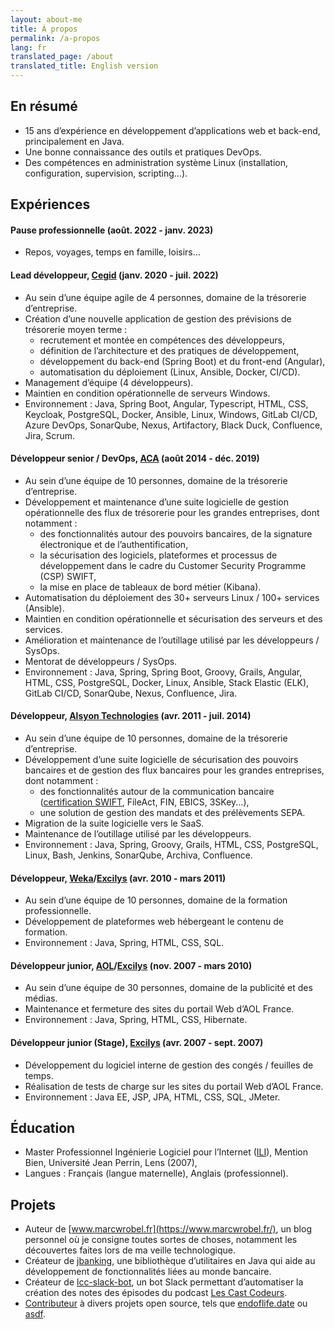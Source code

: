 ```yaml
---
layout: about-me
title: À propos
permalink: /a-propos
lang: fr
translated_page: /about
translated_title: English version
---
```


## En résumé

- 15 ans d’expérience en développement d’applications web et back-end, principalement en Java.
- Une bonne connaissance des outils et pratiques DevOps.
- Des compétences en administration système Linux (installation, configuration, supervision,
  scripting…).

## Expériences

#### Pause professionnelle (août. 2022 - janv. 2023)

- Repos, voyages, temps en famille, loisirs…

#### Lead développeur, [Cegid](https://www.linkedin.com/company/cegid/) (janv. 2020 - juil. 2022)

- Au sein d’une équipe agile de 4 personnes, domaine de la trésorerie d’entreprise.
- Création d’une nouvelle application de gestion des prévisions de trésorerie moyen terme :
  - recrutement et montée en compétences des développeurs,
  - définition de l’architecture et des pratiques de développement,
  - développement du back-end (Spring Boot) et du front-end (Angular),
  - automatisation du déploiement (Linux, Ansible, Docker, CI/CD).
- Management d’équipe (4 développeurs).
- Maintien en condition opérationnelle de serveurs Windows.
- Environnement : Java, Spring Boot, Angular, Typescript, HTML, CSS, Keycloak, PostgreSQL, Docker,
  Ansible, Linux, Windows, GitLab CI/CD, Azure DevOps, SonarQube, Nexus, Artifactory, Black Duck,
  Confluence, Jira, Scrum.

#### Développeur senior / DevOps, [ACA](https://www.cegid.com/fr/presse/cegid-confirme-lacquisition-daca/) (août 2014 - déc. 2019)

- Au sein d’une équipe de 10 personnes, domaine de la trésorerie d’entreprise.
- Développement et maintenance d’une suite logicielle de gestion opérationnelle des flux de
  trésorerie pour les grandes entreprises, dont notamment :
  - des fonctionnalités autour des pouvoirs bancaires, de la signature électronique et de
    l’authentification,
  - la sécurisation des logiciels, plateformes et processus de développement dans le cadre du
    Customer Security Programme (CSP) SWIFT,
  - la mise en place de tableaux de bord métier (Kibana).
- Automatisation du déploiement des 30+ serveurs Linux / 100+ services (Ansible).
- Maintien en condition opérationnelle et sécurisation des serveurs et des services.
- Amélioration et maintenance de l’outillage utilisé par les développeurs / SysOps.
- Mentorat de développeurs / SysOps.
- Environnement : Java, Spring, Spring Boot, Groovy, Grails, Angular, HTML, CSS, PostgreSQL, Docker,
  Linux, Ansible, Stack Elastic (ELK), GitLab CI/CD, SonarQube, Nexus, Confluence, Jira.

#### Développeur, [Alsyon Technologies](https://www.cambonpartners.com/en/transactions/none-none-62) (avr. 2011 - juil. 2014)

- Au sein d’une équipe de 10 personnes, domaine de la trésorerie d’entreprise.
- Développement d’une suite logicielle de sécurisation des pouvoirs bancaires et de gestion des flux
  bancaires pour les grandes entreprises, dont notamment :
  - des fonctionnalités autour de la communication bancaire ([certification SWIFT](https://www.swift.com/swift-resource/164791/download),
    FileAct, FIN, EBICS, 3SKey...),
  - une solution de gestion des mandats et des prélèvements SEPA.
- Migration de la suite logicielle vers le SaaS.
- Maintenance de l’outillage utilisé par les développeurs.
- Environnement : Java, Spring, Groovy, Grails, HTML, CSS, PostgreSQL, Linux, Bash, Jenkins, SonarQube,
  Archiva, Confluence.

#### Développeur, [Weka](https://www.linkedin.com/company/weka-france/)/[Excilys](https://www.linkedin.com/company/groupe-excilys/) (avr. 2010 - mars 2011)

- Au sein d’une équipe de 10 personnes, domaine de la formation professionnelle.
- Développement de plateformes web hébergeant le contenu de formation.
- Environnement : Java, Spring, HTML, CSS, SQL.

#### Développeur junior, [AOL](https://www.linkedin.com/company/aol/)/[Excilys](https://www.linkedin.com/company/groupe-excilys/) (nov. 2007 - mars 2010)

- Au sein d’une équipe de 30 personnes, domaine de la publicité et des médias.
- Maintenance et fermeture des sites du portail Web d’AOL France.
- Environnement : Java, Spring, HTML, CSS, Hibernate.

#### Développeur junior (Stage), [Excilys](https://www.linkedin.com/company/groupe-excilys/) (avr. 2007 - sept. 2007)

- Développement du logiciel interne de gestion des congés / feuilles de temps.
- Réalisation de tests de charge sur les sites du portail Web d’AOL France.
- Environnement : Java EE, JSP, JPA, HTML, CSS, SQL, JMeter.

## Éducation

- Master Professionnel Ingénierie Logiciel pour l’Internet
  ([ILI](https://www.cril.univ-artois.fr/master/ili/m2proili-home.html)), Mention Bien, Université
  Jean Perrin, Lens (2007),
- Langues : Français (langue maternelle), Anglais (professionnel).

## Projets

- Auteur de [www.marcwrobel.fr](https://www.marcwrobel.fr/), un blog personnel où je consigne toutes
  sortes de choses, notamment les découvertes faites lors de ma veille technologique.
- Créateur de [jbanking](https://github.com/marcwrobel/jbanking), une bibliothèque d’utilitaires
  en Java qui aide au développement de fonctionnalités liées au monde bancaire.
- Créateur de [lcc-slack-bot](https://github.com/lescastcodeurs/lcc-slack-bot), un
  bot Slack permettant d’automatiser la création des notes des épisodes du podcast
  [Les Cast Codeurs](https://lescastcodeurs.com/).
- [Contributeur](https://github.com/marcwrobel) à divers projets open source, tels
  que [endoflife.date](https://github.com/endoflife-date/endoflife.date) ou
  [asdf](https://github.com/asdf-community).
